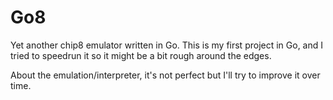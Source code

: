 # Go8

Yet another chip8 emulator written in Go. This is my first project in Go, and I tried to speedrun it so it might be a bit rough around the edges.

About the emulation/interpreter, it's not perfect but I'll try to improve it over time.
